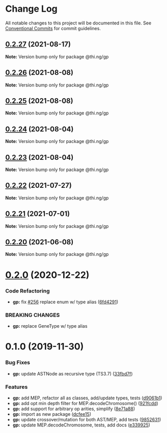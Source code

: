 # Change Log

All notable changes to this project will be documented in this file.
See [Conventional Commits](https://conventionalcommits.org) for commit guidelines.

## [0.2.27](https://github.com/thi-ng/umbrella/compare/@thi.ng/gp@0.2.26...@thi.ng/gp@0.2.27) (2021-08-17)

**Note:** Version bump only for package @thi.ng/gp





## [0.2.26](https://github.com/thi-ng/umbrella/compare/@thi.ng/gp@0.2.25...@thi.ng/gp@0.2.26) (2021-08-08)

**Note:** Version bump only for package @thi.ng/gp





## [0.2.25](https://github.com/thi-ng/umbrella/compare/@thi.ng/gp@0.2.24...@thi.ng/gp@0.2.25) (2021-08-08)

**Note:** Version bump only for package @thi.ng/gp





## [0.2.24](https://github.com/thi-ng/umbrella/compare/@thi.ng/gp@0.2.23...@thi.ng/gp@0.2.24) (2021-08-04)

**Note:** Version bump only for package @thi.ng/gp





## [0.2.23](https://github.com/thi-ng/umbrella/compare/@thi.ng/gp@0.2.22...@thi.ng/gp@0.2.23) (2021-08-04)

**Note:** Version bump only for package @thi.ng/gp





## [0.2.22](https://github.com/thi-ng/umbrella/compare/@thi.ng/gp@0.2.21...@thi.ng/gp@0.2.22) (2021-07-27)

**Note:** Version bump only for package @thi.ng/gp





## [0.2.21](https://github.com/thi-ng/umbrella/compare/@thi.ng/gp@0.2.20...@thi.ng/gp@0.2.21) (2021-07-01)

**Note:** Version bump only for package @thi.ng/gp





## [0.2.20](https://github.com/thi-ng/umbrella/compare/@thi.ng/gp@0.2.19...@thi.ng/gp@0.2.20) (2021-06-08)

**Note:** Version bump only for package @thi.ng/gp





# [0.2.0](https://github.com/thi-ng/umbrella/compare/@thi.ng/gp@0.1.35...@thi.ng/gp@0.2.0) (2020-12-22)


### Code Refactoring

* **gp:** fix [#256](https://github.com/thi-ng/umbrella/issues/256) replace enum w/ type alias ([6fd4291](https://github.com/thi-ng/umbrella/commit/6fd4291eb2be4baae93b3f365478f73990e044b0))


### BREAKING CHANGES

* **gp:** replace GeneType w/ type alias





# 0.1.0 (2019-11-30)

### Bug Fixes

* **gp:** update ASTNode as recursive type (TS3.7) ([33fbd7f](https://github.com/thi-ng/umbrella/commit/33fbd7f152df370270690e5b1381a86f647f9b6b))

### Features

* **gp:** add MEP, refactor all as classes, add/update types, tests ([d9061b1](https://github.com/thi-ng/umbrella/commit/d9061b17a6aa89f690a0c97c12825c077f45e38b))
* **gp:** add opt min depth filter for MEP.decodeChromosome() ([921fcdd](https://github.com/thi-ng/umbrella/commit/921fcdd4e1c1919e4539c033df591782b63cff0a))
* **gp:** add support for arbitrary op arities, simplify ([8e71a88](https://github.com/thi-ng/umbrella/commit/8e71a88fb7b1ca36e7b89b5f2923a198c974c575))
* **gp:** import as new package ([dcfee15](https://github.com/thi-ng/umbrella/commit/dcfee156c8b196c6c4a4f2b5f0f7986e19bacee8))
* **gp:** update crossover/mutation for both AST/MEP, add tests ([9852631](https://github.com/thi-ng/umbrella/commit/9852631e227d9704c41f9dbe8a6b2cce10bd8fa9))
* **gp:** update MEP.decodeChromosome, tests, add docs ([e339925](https://github.com/thi-ng/umbrella/commit/e339925bc1fcbf2f7787e6453d2e29922adb3836))
